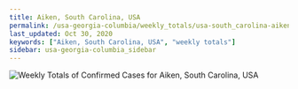 ```yaml
---
title: Aiken, South Carolina, USA
permalink: /usa-georgia-columbia/weekly_totals/usa-south_carolina-aiken-weekly_totals.html
last_updated: Oct 30, 2020
keywords: ["Aiken, South Carolina, USA", "weekly totals"]
sidebar: usa-georgia-columbia_sidebar
---
```


![Weekly Totals of Confirmed Cases for Aiken, South Carolina, USA](/covid_tracker/images/graphs/usa-south_carolina-aiken-weekly_totals_graph.png)
